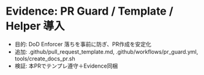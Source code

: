 # Evidence: PR Guard / Template / Helper 導入
- 目的: DoD Enforcer 落ちを事前に防ぎ、PR作成を安定化
- 追加: .github/pull_request_template.md, .github/workflows/pr_guard.yml, tools/create_docs_pr.sh
- 検証: 本PRでテンプレ遵守＋Evidence同梱
